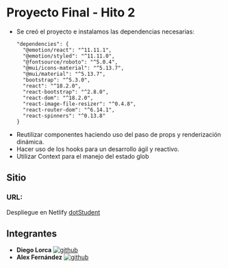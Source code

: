 # Proyecto Final - Hito 2

- Se creó el proyecto e instalamos las dependencias necesarias:
  ```
  "dependencies": {
    "@emotion/react": "^11.11.1",
    "@emotion/styled": "^11.11.0",
    "@fontsource/roboto": "^5.0.4",
    "@mui/icons-material": "^5.13.7",
    "@mui/material": "^5.13.7",
    "bootstrap": "^5.3.0",
    "react": "^18.2.0",
    "react-bootstrap": "^2.8.0",
    "react-dom": "^18.2.0",
    "react-image-file-resizer": "^0.4.8",
    "react-router-dom": "^6.14.1",
    "react-spinners": "^0.13.8"
  }
  ```
- Reutilizar componentes haciendo uso del paso de props y renderización dinámica.
- Hacer uso de los hooks para un desarrollo ágil y reactivo.
- Utilizar Context para el manejo del estado glob


## Sitio
  ### URL: 
  Despliegue en Netlify [dotStudent](https://dotstudent.netlify.app)

## Integrantes

- **Diego Lorca** 
  [![github](https://img.shields.io/badge/github%20profile-000?style=for-the-badge)](https://github.com/Dlorcav77)
- **Alex Fernández** 
  [![github](https://img.shields.io/badge/github%20profile-000?style=for-the-badge)](https://github.com/Arekkusu17)